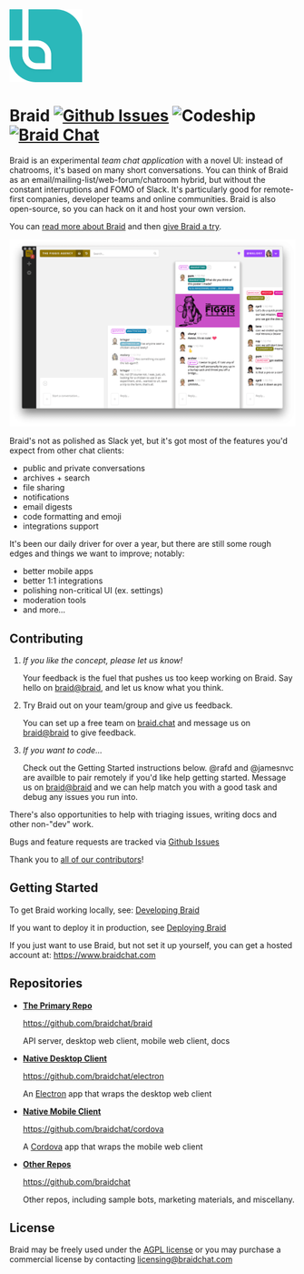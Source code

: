<img src="./docs/images/braid-icon-256.png" height="128px" alt="Braid Logo">

# Braid [![Github Issues](https://img.shields.io/github/issues/braidchat/braid.svg)](https://www.github.com/braidchat/braid/issues) ![Codeship](https://img.shields.io/codeship/6f05b0f0-9e72-0133-e93b-76efcd0f79bd.svg) [![Braid Chat](https://img.shields.io/badge/braid-join_chat-green.svg)](https://braid.chat/braid)

Braid is an experimental *team chat application* with a novel UI: instead of chatrooms, it's based on many short conversations. You can think of Braid as an email/mailing-list/web-forum/chatroom hybrid, but without the constant interruptions and FOMO of Slack. It's particularly good for remote-first companies, developer teams and online communities. Braid is also open-source, so you can hack on it and host your own version.

You can [read more about Braid](https://www.braidchat.org) and then [give Braid a try](https://braid.chat/try).

![Braid Screenshot](./docs/images/screenshot-archer.png)

Braid's not as polished as Slack yet, but it's got most of the features you'd expect from other chat clients:

 - public and private conversations
 - archives + search
 - file sharing
 - notifications
 - email digests
 - code formatting and emoji
 - integrations support

It's been our daily driver for over a year, but there are still some rough edges and things we want to improve; notably:

 - better mobile apps
 - better 1:1 integrations
 - polishing non-critical UI (ex. settings)
 - moderation tools
 - and more...

## Contributing

1. *If you like the concept, please let us know!*

   Your feedback is the fuel that pushes us too keep working on Braid. Say hello on [braid@braid](https://braid.chat/braid), and let us know what you think.

2. Try Braid out on your team/group and give us feedback.

   You can set up a free team on [braid.chat](https://braid.chat/gateway/create-group) and message us on [braid@braid](https://braid.chat/braid) to give feedback.

3. *If you want to code...*

   Check out the Getting Started instructions below. @rafd and @jamesnvc are availble to pair remotely if you'd like help getting started. Message us on [braid@braid](https://braid.chat/braid) and we can help match you with a good task and debug any issues you run into.


There's also opportunities to help with triaging issues, writing docs and other non-"dev" work.

Bugs and feature requests are tracked via [Github Issues](https://github.com/braidchat/braid/issues)

Thank you to [all of our contributors](./CONTRIBUTORS.edn)!


## Getting Started

To get Braid working locally, see: [Developing Braid](./docs/dev/getting-up-and-running-in-development.md)

If you want to deploy it in production, see [Deploying Braid](./docs/drafts/deploying-to-production.md)

If you just want to use Braid, but not set it up yourself, you can get a hosted account at: https://www.braidchat.com


## Repositories

- **[The Primary Repo](https://github.com/braidchat/braid)**

  https://github.com/braidchat/braid

  API server, desktop web client, mobile web client, docs


- **[Native Desktop Client](https://github.com/braidchat/electron)**

  https://github.com/braidchat/electron

  An [Electron](http://electron.atom.io/) app that wraps the desktop web client


- **[Native Mobile Client](https://github.com/braidchat/electron)**

  https://github.com/braidchat/cordova

  A [Cordova](https://cordova.apache.org/) app that wraps the mobile web client


- **[Other Repos](https://github.com/braidchat)**

  https://github.com/braidchat

  Other repos, including sample bots, marketing materials, and miscellany.


## License

Braid may be freely used under the [AGPL license](https://www.gnu.org/licenses/agpl-3.0.html) or you may purchase a commercial license by contacting licensing@braidchat.com
